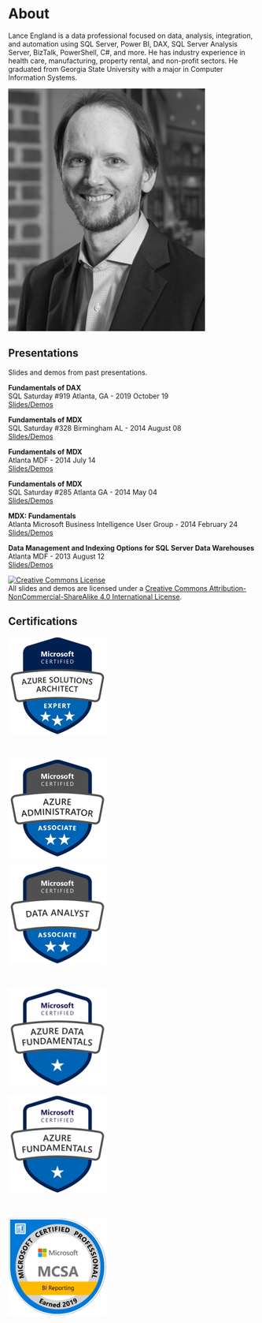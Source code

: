 # About

Lance England is a data professional focused on data, analysis, integration, and automation using SQL Server, Power BI, DAX, SQL Server Analysis Server, BizTalk, PowerShell, C#, and more. He has industry experience in health care, manufacturing, property rental, and non-profit sectors. He graduated from Georgia State University with a major in Computer Information Systems.

![Lance England profile picture](/assets/img/lance_england.jpg)

## Presentations

Slides and demos from past presentations.

**Fundamentals of DAX**  
SQL Saturday #919 Atlanta, GA - 2019 October 19  
[Slides/Demos](/assets/presentations/dax_fundamentals_sqlsat919.zip)

**Fundamentals of MDX**  
SQL Saturday #328 Birmingham AL - 2014 August 08  
[Slides/Demos](/assets/presentations/fundamentals_of_mdx_sqlsat328.zip)

**Fundamentals of MDX**  
Atlanta MDF - 2014 July 14  
[Slides/Demos](/assets/presentations/fundamentals_of_mdx_atlantamdf.zip)

**Fundamentals of MDX**  
SQL Saturday #285 Atlanta GA - 2014 May 04  
[Slides/Demos](/assets/presentations/fundamentals_of_mdx_sqlsat285.zip)

**MDX: Fundamentals**  
Atlanta Microsoft Business Intelligence User Group - 2014 February 24  
[Slides/Demos](/assets/presentations/mdx_fundamentals_atlantabi.zip)

**Data Management and Indexing Options for SQL Server Data Warehouses**  
Atlanta MDF - 2013 August 12  
[Slides/Demos](/assets/presentations/data_mgmt_atlantamdf.zip)

<a rel="license" href="http://creativecommons.org/licenses/by-nc-sa/4.0/"><img alt="Creative Commons License" style="border-width:0" src="https://i.creativecommons.org/l/by-nc-sa/4.0/88x31.png" /></a><br />All slides and demos are licensed under a <a rel="license" href="http://creativecommons.org/licenses/by-nc-sa/4.0/">Creative Commons Attribution-NonCommercial-ShareAlike 4.0 International License</a>.

## Certifications

<div id="badges">

[![Microsoft Certified: Azure Solutions Architect Expert](/assets/img/azure-solutions-architect-200px.png)](https://www.credly.com/badges/1f841784-c015-47bd-8dae-17bb9d63b62b/public_url)

<br class="clearfix" />

[![Microsoft Certified: Azure Administrator Associate](/assets/img/azure-administrator-200px.png)](https://www.credly.com/badges/1e4a8580-9ebc-41ca-aea3-b0cc2bca49e7/public_url)

[![Microsoft Certified: Data Analyst Associate](/assets/img/data-analyst-200px.png)](https://www.youracclaim.com/badges/7ea11b78-eeef-4cba-8bc3-2fbbcb4519e9/public_url)

<br class="clearfix" />

[![Microsoft Certified: Microsoft Azure Data Fundamentals](/assets/img/azure-data-fundamentals-200px.png)](https://www.credly.com/badges/f61c9e3c-f124-4b85-aa5b-cd500c9bcdd3/public_url)

[![Microsoft Certified: Microsoft Azure Fundamentals](/assets/img/azure-fundamentals-200px.png)](https://www.credly.com/badges/abec18f8-73b1-4ade-afff-5bae2f2f3f27/public_url)

<br class="clearfix" />

[![MCSA: BI Reporting](/assets/img/mcsa-bi-reporting-200px.png)](https://www.youracclaim.com/badges/717fe12f-2d04-4bac-9702-d0ba3bd7e27a/public_url)

<br class="clearfix" />
</div>
